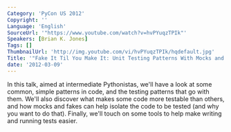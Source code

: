 ```yaml
---
Category: 'PyCon US 2012'
Copyright: ''
Language: 'English'
SourceUrl: '"https://www.youtube.com/watch?v=hvPYuqzTPIk"'
Speakers: [Brian K. Jones]
Tags: []
ThumbnailUrl: 'http://img.youtube.com/vi/hvPYuqzTPIk/hqdefault.jpg'
Title: '"Fake It Til You Make It: Unit Testing Patterns With Mocks and Fakes"'
date: '2012-03-09'
---
```

In this talk, aimed at intermediate Pythonistas, we'll have a look at some
common, simple patterns in code, and the testing patterns that go with them.
We'll also discover what makes some code more testable than others, and how
mocks and fakes can help isolate the code to be tested (and why you want to do
that). Finally, we'll touch on some tools to help make writing and running
tests easier.

